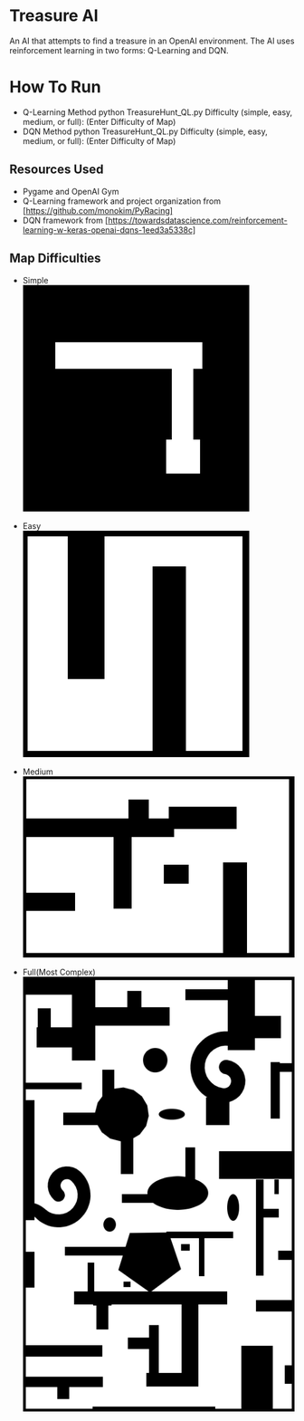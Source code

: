 # Treasure AI
An AI that attempts to find a treasure in an OpenAI environment. The AI uses reinforcement learning in two forms: Q-Learning and DQN.

# How To Run
* Q-Learning Method
    python TreasureHunt_QL.py
    Difficulty (simple, easy, medium, or full): (Enter Difficulty of Map)
* DQN Method
    python TreasureHunt_QL.py
    Difficulty (simple, easy, medium, or full): (Enter Difficulty of Map)
## Resources Used
* Pygame and OpenAI Gym
* Q-Learning framework and project organization from [https://github.com/monokim/PyRacing]
* DQN framework from [https://towardsdatascience.com/reinforcement-learning-w-keras-openai-dqns-1eed3a5338c]

## Map Difficulties
* Simple   
![Alt text](map_simple.png)

* Easy   
![Alt text](map_easy.png)

* Medium   
![Alt text](map_med.png)

* Full(Most Complex)   
![Alt text](map.png)

